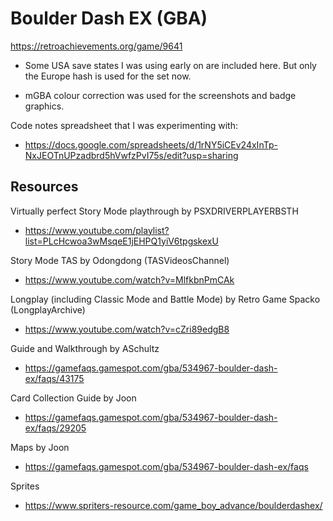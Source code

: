 # Boulder Dash EX (GBA)
https://retroachievements.org/game/9641

- Some USA save states I was using early on are included here. But only the Europe hash is used for the set now.

- mGBA colour correction was used for the screenshots and badge graphics.

Code notes spreadsheet that I was experimenting with:

- https://docs.google.com/spreadsheets/d/1rNY5iCEv24xInTp-NxJEOTnUPzadbrd5hVwfzPvI75s/edit?usp=sharing

## Resources

Virtually perfect Story Mode playthrough by PSXDRIVERPLAYERBSTH
- https://www.youtube.com/playlist?list=PLcHcwoa3wMsqeE1jEHPQ1yiV6tpgskexU

Story Mode TAS by Odongdong (TASVideosChannel)
- https://www.youtube.com/watch?v=MlfkbnPmCAk

Longplay (including Classic Mode and Battle Mode) by Retro Game Spacko (LongplayArchive)
- https://www.youtube.com/watch?v=cZri89edgB8

Guide and Walkthrough by ASchultz
- https://gamefaqs.gamespot.com/gba/534967-boulder-dash-ex/faqs/43175

Card Collection Guide by Joon
- https://gamefaqs.gamespot.com/gba/534967-boulder-dash-ex/faqs/29205

Maps by Joon
- https://gamefaqs.gamespot.com/gba/534967-boulder-dash-ex/faqs

Sprites
- https://www.spriters-resource.com/game_boy_advance/boulderdashex/
